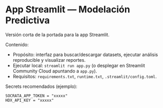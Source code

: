 # App Streamlit — Modelación Predictiva

Versión corta de la portada para la app Streamlit.

Contenido:
- Propósito: interfaz para buscar/descargar datasets, ejecutar análisis reproducible y visualizar reportes.
- Ejecutar local: `streamlit run app.py` (o desplegar en Streamlit Community Cloud apuntando a `app.py`).
- Requisitos: `requirements.txt`, `runtime.txt`, `.streamlit/config.toml`.

Secrets recomendados (ejemplo):

```
SOCRATA_APP_TOKEN = "xxxxx"
HDX_API_KEY = "xxxxx"
```
